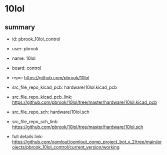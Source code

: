 # 10lol
 
## summary 
* id: pbrook_10lol_control
* user: pbrook
* name: 10lol
* board: control
* repo: https://github.com/pbrook/10lol
* src_file_repo_kicad_pcb: hardware/10lol.kicad_pcb
* src_file_repo_kicad_pcb_link: https://github.com/pbrook/10lol/tree/master/hardware/10lol.kicad_pcb


* src_file_repo_sch: hardware/10lol.sch
* src_file_repo_sch_link: https://github.com/pbrook/10lol/tree/master/hardware/10lol.sch
* full details link: https://github.com/oomlout/oomlout_oomp_project_bot_v_2/tree/main/projects/pbrook_10lol_control/current_version/working  








